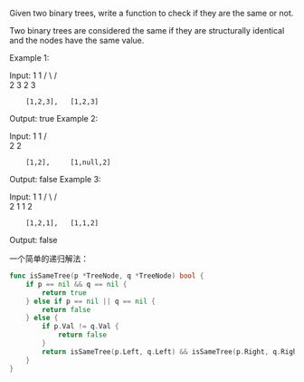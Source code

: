 Given two binary trees, write a function to check if they are the same or not.

Two binary trees are considered the same if they are structurally identical and the nodes have the same value.


Example 1:

Input:     1         1
          / \       / \
         2   3     2   3

        [1,2,3],   [1,2,3]

Output: true
Example 2:

Input:     1         1
          /           \
         2             2

        [1,2],     [1,null,2]

Output: false
Example 3:

Input:     1         1
          / \       / \
         2   1     1   2

        [1,2,1],   [1,1,2]

Output: false

一个简单的递归解法：

```go
func isSameTree(p *TreeNode, q *TreeNode) bool {
	if p == nil && q == nil {
		return true
	} else if p == nil || q == nil {
		return false
	} else {
		if p.Val != q.Val {
			return false
		}
		return isSameTree(p.Left, q.Left) && isSameTree(p.Right, q.Right)
	}
}
```